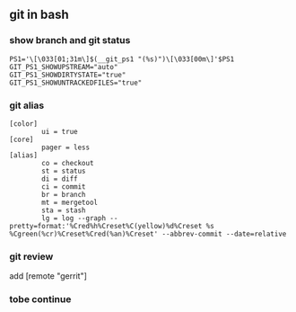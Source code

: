 ## git in bash

### show branch and git status

    PS1='\[\033[01;31m\]$(__git_ps1 "(%s)")\[\033[00m\]'$PS1
    GIT_PS1_SHOWUPSTREAM="auto"
    GIT_PS1_SHOWDIRTYSTATE="true"
    GIT_PS1_SHOWUNTRACKEDFILES="true"

### git alias

    [color]
            ui = true
    [core]
            pager = less
    [alias]
            co = checkout
            st = status
            di = diff
            ci = commit
            br = branch
            mt = mergetool
            sta = stash
            lg = log --graph --pretty=format:'%Cred%h%Creset%C(yellow)%d%Creset %s %Cgreen(%cr)%Creset%Cred(%an)%Creset' --abbrev-commit --date=relative

### git review

   add [remote "gerrit"]

### tobe continue
